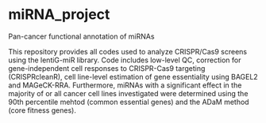 # miRNA_project
Pan-cancer functional annotation of miRNAs

This repository provides all codes used to analyze CRISPR/Cas9 screens using the lentiG-miR library.
Code includes low-level QC, correction for gene-independent cell responses to CRISPR-Cas9 targeting (CRISPRcleanR), cell line-level estimation of gene essentiality using BAGEL2 and MAGeCK-RRA. Furthermore, miRNAs with a significant effect in the majority of or all cancer cell lines investigated were determined using the 90th percentile mehtod (common essential genes) and the ADaM method (core fitness genes).
